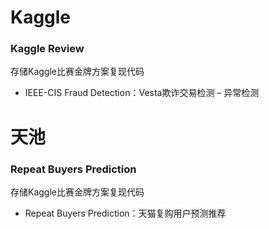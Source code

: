 # Kaggle
### Kaggle Review  
存储Kaggle比赛金牌方案复现代码  
* IEEE-CIS Fraud Detection：Vesta欺诈交易检测 – 异常检测  

# 天池
### Repeat Buyers Prediction
存储Kaggle比赛金牌方案复现代码
* Repeat Buyers Prediction：天猫复购用户预测推荐 
